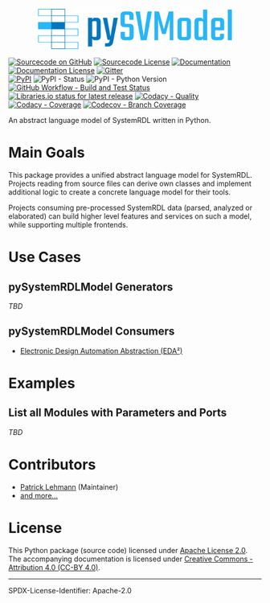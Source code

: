 <p align="center">
  <a title="edaa-org.github.io/pySystemRDLModel" href="https://edaa-org.github.io/pySystemRDLModel"><img height="80px" src="doc/_static/logo.svg"/></a>
</p>

[![Sourcecode on GitHub](https://img.shields.io/badge/pyEDAA-pySystemRDLModel-29b6f6.svg?longCache=true&style=flat-square&logo=GitHub&labelColor=0277bd)](https://GitHub.com/edaa-org/pySystemRDLModel)
[![Sourcecode License](https://img.shields.io/pypi/l/pySystemRDLModel?longCache=true&style=flat-square&logo=Apache&label=code)](LICENSE.md)
[![Documentation](https://img.shields.io/website?longCache=true&style=flat-square&label=edaa-org.github.io%2FpySystemRDLModel&logo=GitHub&logoColor=fff&up_color=blueviolet&up_message=Read%20now%20%E2%9E%9A&url=https%3A%2F%2Fedaa-org.github.io%2FpySystemRDLModel%2Findex.html)](https://edaa-org.github.io/pySystemRDLModel/)
[![Documentation License](https://img.shields.io/badge/doc-CC--BY%204.0-green?longCache=true&style=flat-square&logo=CreativeCommons&logoColor=fff)](LICENSE.md)
[![Gitter](https://img.shields.io/badge/chat-on%20gitter-4db797.svg?longCache=true&style=flat-square&logo=gitter&logoColor=e8ecef)](https://gitter.im/hdl/community)  
[![PyPI](https://img.shields.io/pypi/v/pySystemRDLModel?longCache=true&style=flat-square&logo=PyPI&logoColor=FBE072)](https://pypi.org/project/pySystemRDLModel/)
![PyPI - Status](https://img.shields.io/pypi/status/pySystemRDLModel?longCache=true&style=flat-square&logo=PyPI&logoColor=FBE072)
![PyPI - Python Version](https://img.shields.io/pypi/pyversions/pySystemRDLModel?longCache=true&style=flat-square&logo=PyPI&logoColor=FBE072)  
[![GitHub Workflow - Build and Test Status](https://img.shields.io/github/actions/workflow/status/edaa-org/pySystemRDLModel/Pipeline.yml?longCache=true&style=flat-square&label=Build%20and%20Test&logo=GitHub%20Actions&logoColor=FFFFFF)](https://GitHub.com/edaa-org/pySystemRDLModel/actions/workflows/Pipeline.yml)
[![Libraries.io status for latest release](https://img.shields.io/librariesio/release/pypi/pySystemRDLModel?longCache=true&style=flat-square&logo=Libraries.io&logoColor=fff)](https://libraries.io/github/edaa-org/pySystemRDLModel)
[![Codacy - Quality](https://img.shields.io/codacy/grade/39d312bf98244961975559f141c3e000?longCache=true&style=flat-square&logo=Codacy)](https://app.codacy.com/gh/edaa-org/pySystemRDLModel)
[![Codacy - Coverage](https://img.shields.io/codacy/coverage/39d312bf98244961975559f141c3e000?longCache=true&style=flat-square&logo=Codacy)](https://app.codacy.com/gh/edaa-org/pySystemRDLModel)
[![Codecov - Branch Coverage](https://img.shields.io/codecov/c/github/edaa-org/pySystemRDLModel?longCache=true&style=flat-square&logo=Codecov)](https://codecov.io/gh/edaa-org/pySystemRDLModel)

<!--
[![Dependent repos (via libraries.io)](https://img.shields.io/librariesio/dependent-repos/pypi/pySystemRDLModel?longCache=true&style=flat-square&logo=GitHub)](https://GitHub.com/edaa-org/pySystemRDLModel/network/dependents)
[![Requires.io](https://img.shields.io/requires/github/edaa-org/pySystemRDLModel?longCache=true&style=flat-square)](https://requires.io/github/EDAA-ORG/pySystemRDLModel/requirements/?branch=main)
[![Libraries.io SourceRank](https://img.shields.io/librariesio/sourcerank/pypi/pySystemRDLModel?longCache=true&style=flat-square)](https://libraries.io/github/edaa-org/pySystemRDLModel/sourcerank)
-->

An abstract language model of SystemRDL written in Python.


# Main Goals

This package provides a unified abstract language model for SystemRDL.
Projects reading from source files can derive own classes and implement additional logic to create a concrete language
model for their tools.

Projects consuming pre-processed SystemRDL data (parsed, analyzed or elaborated) can build higher level features
and services on such a model, while supporting multiple frontends.


# Use Cases

## pySystemRDLModel Generators

*TBD*

## pySystemRDLModel Consumers

* [Electronic Design Automation Abstraction (EDA²)](https://edaa-org.github.io/)


# Examples

## List all Modules with Parameters and Ports

*TBD*

# Contributors

* [Patrick Lehmann](https://GitHub.com/Paebbels) (Maintainer)
* [and more...](https://GitHub.com/edaa-org/pySystemRDLModel/graphs/contributors)

# License

This Python package (source code) licensed under [Apache License 2.0](LICENSE.md).  
The accompanying documentation is licensed under [Creative Commons - Attribution 4.0 (CC-BY 4.0)](doc/Doc-License.rst).

-------------------------
SPDX-License-Identifier: Apache-2.0
